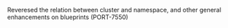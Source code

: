 Reveresed the relation between cluster and namespace, and other general enhancements on blueprints (PORT-7550)